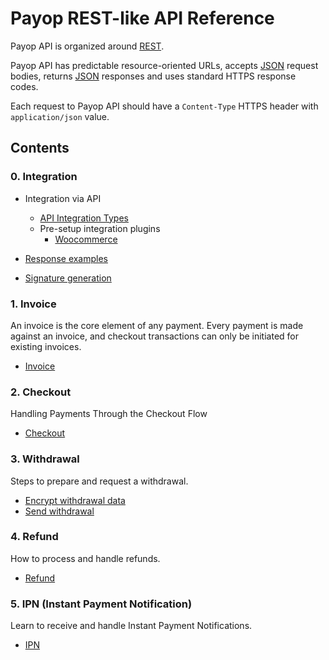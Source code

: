 # Payop REST-like API Reference

Payop API is organized around [REST](http://en.wikipedia.org/wiki/Representational_State_Transfer).

Payop API has predictable resource-oriented URLs, accepts [JSON](http://www.json.org/) request bodies,
returns [JSON](http://www.json.org/) responses and uses standard HTTPS response codes.

Each request to Payop API should have a `Content-Type` HTTPS header with `application/json` value.
    
## Contents

### 0. Integration

* Integration via API 
  * [API Integration Types](Integration/integrationApiTypes.md)  
   * Pre-setup integration plugins  
      * [Woocommerce](https://github.com/Payop/woocommerce-plugin)  
          
* [Response examples](Integration/responses.md)  
* [Signature generation](Integration/signatureGenerator.md)  

### 1. Invoice

An invoice is the core element of any payment. Every payment is made against an invoice, and checkout transactions can only be initiated for existing invoices.

* [Invoice](Invoice/invoice.md)

   
### 2. Checkout    

 Handling Payments Through the Checkout Flow

 * [Checkout](Checkout/checkout.md)


### 3. Withdrawal

Steps to prepare and request a withdrawal.

* [Encrypt withdrawal data](Withdrawal/withdrawalEncrypt.md)
* [Send withdrawal](Withdrawal/withdrawalIpn.md)
   
### 4. Refund
    
How to process and handle refunds.

* [Refund](Refund/refund.md)


### 5. IPN (Instant Payment Notification)

Learn to receive and handle Instant Payment Notifications. 

* [IPN](IPN/ipn.md)
